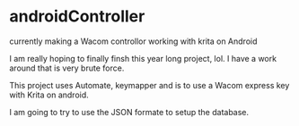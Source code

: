# androidController
currently making a Wacom controllor working with krita on Android 


I am really hoping to finally finsh this year long project, lol. I have a work around that is very brute force. 

This project uses Automate, keymapper and is to use a Wacom express key with Krita on android.

I am going to try to use the JSON formate to setup the database.
